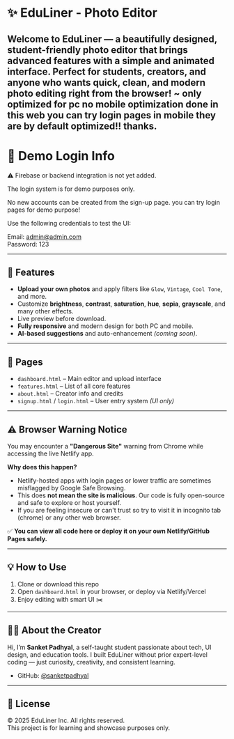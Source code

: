# ✨ EduLiner - Photo Editor 

Welcome to **EduLiner** — a beautifully designed, student-friendly photo editor that brings advanced features with a simple and animated interface. Perfect for students, creators, and anyone who wants quick, clean, and modern photo editing right from the browser!
~ only optimized for pc no mobile optimization done in this web you can try login pages in mobile they are by default optimized!! thanks.
---
# 🔐 Demo Login Info

⚠️ Firebase or backend integration is not yet added.

The login system is for demo purposes only.

No new accounts can be created from the sign-up page.
you can try login pages for demo purpose!

Use the following credentials to test the UI:

Email: admin@admin.com  
Password: 123

---

## 🚀 Features

- **Upload your own photos** and apply filters like `Glow`, `Vintage`, `Cool Tone`, and more.
- Customize **brightness**, **contrast**, **saturation**, **hue**, **sepia**, **grayscale**, and many other effects.
- Live preview before download.
- **Fully responsive** and modern design for both PC and mobile.
- **AI-based suggestions** and auto-enhancement *(coming soon)*.

---

## 📎 Pages

- `dashboard.html` – Main editor and upload interface  
- `features.html` – List of all core features  
- `about.html` – Creator info and credits  
- `signup.html` / `login.html` – User entry system *(UI only)*

---

## ⚠️ Browser Warning Notice

You may encounter a **"Dangerous Site"** warning from Chrome while accessing the live Netlify app.

**Why does this happen?**
- Netlify-hosted apps with login pages or lower traffic are sometimes misflagged by Google Safe Browsing.
- This does **not mean the site is malicious**. Our code is fully open-source and safe to explore or host yourself.
- If you are feeling insecure or can't trust so try to visit it in incognito tab (chrome) or any other web browser.

✅ **You can view all code here or deploy it on your own Netlify/GitHub Pages safely.**

---

## 💡 How to Use

1. Clone or download this repo  
2. Open `dashboard.html` in your browser, or deploy via Netlify/Vercel  
3. Enjoy editing with smart UI ✂️

---

## 👨‍💻 About the Creator

Hi, I’m **Sanket Padhyal**, a self-taught student passionate about tech, UI design, and education tools. I built EduLiner without prior expert-level coding — just curiosity, creativity, and consistent learning.

- GitHub: [@sanketpadhyal](https://github.com/sanketpadhyal)

---

## 📜 License

© 2025 EduLiner Inc. All rights reserved.  
This project is for learning and showcase purposes only.
